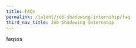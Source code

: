 ```yaml
---
title: FAQs
permalink: /talent/job-shadowing-internship/faq
third_nav_title: Job Shadowing Internship
---
```



faqsss